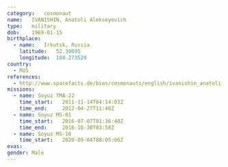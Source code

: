 ```yaml
---
category:	cosmonaut
name:	IVANISHIN, Anatoli Alekseyevich
type:	military
dob:	1969-01-15
birthplace:
  - name:	Irkutsk, Russia
    latitude:	52.30695
    longitude:	104.273529
country:
  - RUS
references:
  - http://www.spacefacts.de/bios/cosmonauts/english/ivanishin_anatoli.htm
missions:
  - name: Soyuz TMA-22
    time_start:   2011-11-14T04:14:03Z
    time_end:     2012-04-27T11:46Z
  - name: Soyuz MS-01
    time_start:   2016-07-07T01:36:40Z
    time_end:     2016-10-30T03:58Z
  - name: Soyuz MS-16
    time_start:   2020-09-04T08:05:06Z   
evas:
gender:	Male
---
```

